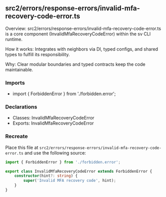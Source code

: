 ## src2/errors/response-errors/invalid-mfa-recovery-code-error.ts

Overview: src2/errors/response-errors/invalid-mfa-recovery-code-error.ts is a core component (InvalidMfaRecoveryCodeError) within the sv CLI runtime.

How it works: Integrates with neighbors via DI, typed configs, and shared types to fulfill its responsibility.

Why: Clear modular boundaries and typed contracts keep the code maintainable.

### Imports

- import { ForbiddenError } from './forbidden.error';

### Declarations

- Classes: InvalidMfaRecoveryCodeError
- Exports: InvalidMfaRecoveryCodeError

### Recreate

Place this file at `src2/errors/response-errors/invalid-mfa-recovery-code-error.ts` and use the following source:

```ts
import { ForbiddenError } from './forbidden.error';

export class InvalidMfaRecoveryCodeError extends ForbiddenError {
	constructor(hint?: string) {
		super('Invalid MFA recovery code', hint);
	}
}

```
